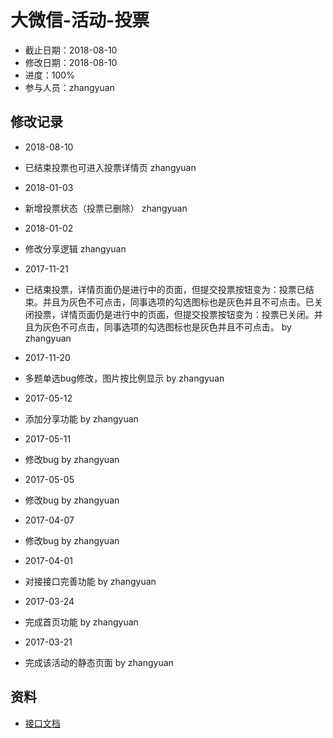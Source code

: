 # 大微信-活动-投票
- 截止日期：2018-08-10
- 修改日期：2018-08-10
- 进度：100%
- 参与人员：zhangyuan

## 修改记录
- 2018-08-10
* 已结束投票也可进入投票详情页  zhangyuan

- 2018-01-03
* 新增投票状态（投票已删除）  zhangyuan

- 2018-01-02
* 修改分享逻辑   zhangyuan

- 2017-11-21
* 已结束投票，详情页面仍是进行中的页面，但提交投票按钮变为：投票已结束。并且为灰色不可点击，同事选项的勾选图标也是灰色并且不可点击。已关闭投票，详情页面仍是进行中的页面，但提交投票按钮变为：投票已关闭。并且为灰色不可点击，同事选项的勾选图标也是灰色并且不可点击。 by zhangyuan

- 2017-11-20
* 多题单选bug修改，图片按比例显示 by zhangyuan

- 2017-05-12
* 添加分享功能 by zhangyuan

- 2017-05-11
* 修改bug by zhangyuan

- 2017-05-05
* 修改bug by zhangyuan

- 2017-04-07
 * 修改bug by zhangyuan

- 2017-04-01
 * 对接接口完善功能 by zhangyuan

- 2017-03-24
 * 完成首页功能 by zhangyuan

- 2017-03-21
 * 完成该活动的静态页面 by zhangyuan

## 资料
- [接口文档](http://www.doyoteam.com/chinapostwxyx/api/help.do)




